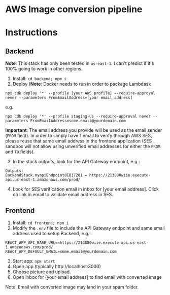 # AWS Image conversion pipeline

# Instructions

## Backend

**Note**: This stack has only been tested in `us-east-1`. I can't predict if it's 100% going to work in other regions.

1. Install: `cd backend; npm i`
2. Deploy (**Note**: Docker needs to run in order to package Lambdas):

```
npx cdk deploy '*' --profile [your AWS profile] --require-approval never --parameters FromEmailAddress=[your email address]
```

e.g.

```
npx cdk deploy '*' --profile staging-us --require-approval never --parameters FromEmailAddress=some.email@yourdomain.com
```

**Important**: The email address you provide will be used as the email sender (`FROM` field). In order to simply have 1 email to verify through AWS SES, please reuse that same email address in the frontend application (SES sandbox will not allow using unverified email addresses for either the `FROM` and `TO` fields).

3. In the stack outputs, look for the API Gateway endpoint, e.g.:

```
Outputs:
BackendStack.myapiEndpoint8EB17201 = https://213880wiie.execute-api.us-east-1.amazonaws.com/prod/
```

4. Look for SES verification email in inbox for [your email address]. Click on link in email to validate email address in SES.

## Frontend

1. Install: `cd frontend; npm i`
2. Modify the `.env` file to include the API Gateway endpoint and same email address used to setup Backend, e.g.:

```
REACT_APP_API_BASE_URL==https://213880wiie.execute-api.us-east-1.amazonaws.com/prod/
REACT_APP_DEFAULT_EMAIL=some.email@yourdomain.com
```

3. Start app: `npm start`
4. Open app (typically http://localhost:3000)
5. Choose picture and upload.
6. Open inbox for [your email address] to find email with converted image

Note: Email with converted image may land in your spam folder.
